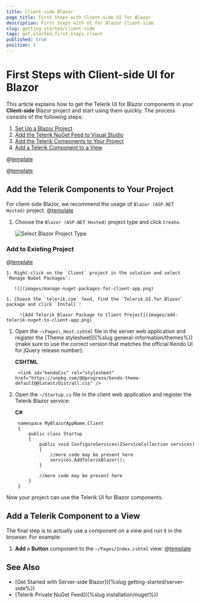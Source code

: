 ```yaml
---
title: Client-side Blazor
page_title: First Steps with Client-side UI for Blazor
description: First Steps with UI for Blazor Client-side
slug: getting-started/client-side
tags: get,started,first,steps,client
published: true
position: 1
---
```


# First Steps with Client-side UI for Blazor

This article explains how to get the Telerik UI for Blazor components in your **Client-side** Blazor project and start using them quickly. The process consists of the following steps:

1. [Set Up a Blazor Project](#set-up-a-blazor-project)
1. [Add the Telerik NuGet Feed to Visual Studio](#add-the-telerik-nuget-feed-to-visual-studio)
1. [Add the Telerik Components to Your Project](#add-the-telerik-components-to-your-project)
1. [Add a Telerik Component to a View](#add-a-telerik-component-to-a-view)

@[template](/_contentTemplates/common/get-started.md#add-latest-ms-bits-client-side-link)


@[template](/_contentTemplates/common/get-started.md#add-nuget-feed)


## Add the Telerik Components to Your Project

For client-side Blazor, we recommend the usage of `Blazor (ASP.NET Hosted)` project. 
@[template](/_contentTemplates/common/get-started.md#project-creation-part-1)

1. Choose the `Blazor (ASP.NET Hosted)` project type and click `Create`.

    ![Select Blazor Project Type](images/choose-project-template.png)


### Add to Existing Project

@[template](/_contentTemplates/common/get-started.md#get-access)

    1. Right-click on the `Client` project in the solution and select `Manage NuGet Packages`:
    
       ![](images/manage-nuget-packages-for-client-app.png)
    
    1. Choose the `telerik.com` feed, find the `Telerik.UI.for.Blazor` package and click `Install`:
    
         ![Add Telerik Blazor Package to Client Project](images/add-telerik-nuget-to-client-app.png)


1. Open the `~\Pages\_Host.cshtml` file in the server web application and register the [Theme stylesheet]({%slug general-information/themes%}) (make sure to use the correct version that matches the official Kendo UI for jQuery release number):

    **CSHTML**
    
        <link id="kendoCss" rel="stylesheet" href="https://unpkg.com/@@progress/kendo-theme-default@@latest/dist/all.css" />
   
        
1. Open the `~/Startup.cs` file in the client web application and register the Telerik Blazor service:

    **C#**
    
        namespace MyBlazorAppName.Client
        {
            public class Startup
            {
                public void ConfigureServices(IServiceCollection services)
                {
                    //more code may be present here
                    services.AddTelerikBlazor();
                }
                
                //more code may be present here
            }
        }

    
Now your project can use the Telerik UI for Blazor components.

## Add a Telerik Component to a View

The final step is to actually use a component on a view and run it in the browser. For example:

1. **Add** a **Button** component to the `~/Pages/Index.cshtml` view:
@[template](/_contentTemplates/common/get-started.md#add-component-sample)

## See Also

* [Get Started with Server-side Blazor]({%slug getting-started/server-side%})
* [Telerik Private NuGet Feed]({%slug installation/nuget%})
